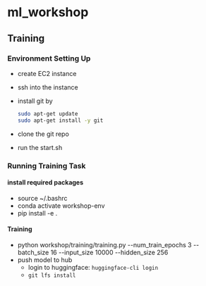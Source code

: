 # ml_workshop

## Training

### Environment Setting Up 

* create EC2 instance
* ssh into the instance
* install git by

    ```bash
    sudo apt-get update
    sudo apt-get install -y git
    ``` 

* clone the git repo
* run the start.sh

### Running Training Task

#### install required packages

* source ~/.bashrc
* conda activate workshop-env
* pip install -e .


#### Training

* python workshop/training/training.py --num_train_epochs 3 --batch_size 16 --input_size 10000 --hidden_size 256
* push model to hub
    * login to huggingface: `huggingface-cli login`
    * `git lfs install`